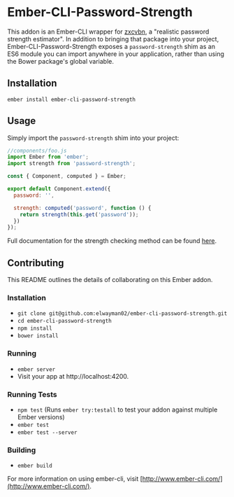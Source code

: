 # Ember-CLI-Password-Strength

This addon is an Ember-CLI wrapper for [zxcvbn](https://github.com/dropbox/zxcvbn), a "realistic password strength estimator".
In addition to bringing that package into your project, Ember-CLI-Password-Strength exposes a `password-strength` shim 
as an ES6 module you can import anywhere in your application, rather than using the Bower package's global variable.

## Installation

`ember install ember-cli-password-strength`

## Usage

Simply import the `password-strength` shim into your project:

```javascript
//components/foo.js
import Ember from 'ember';
import strength from 'password-strength';

const { Component, computed } = Ember;

export default Component.extend({
  password: '',

  strength: computed('password', function () {
    return strength(this.get('password'));
  })
});
```

Full documentation for the strength checking method can be found [here](https://github.com/dropbox/zxcvbn#usage).

## Contributing

This README outlines the details of collaborating on this Ember addon.

### Installation

* `git clone git@github.com:elwayman02/ember-cli-password-strength.git`
* `cd ember-cli-password-strength`
* `npm install`
* `bower install`

### Running

* `ember server`
* Visit your app at http://localhost:4200.

### Running Tests

* `npm test` (Runs `ember try:testall` to test your addon against multiple Ember versions)
* `ember test`
* `ember test --server`

### Building

* `ember build`

For more information on using ember-cli, visit [http://www.ember-cli.com/](http://www.ember-cli.com/).
